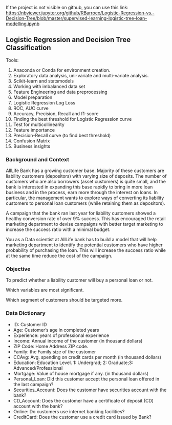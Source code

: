 If the project is not visible on github, you can use this link:</br>
https://nbviewer.jupyter.org/github/RBarroco/Logistic-Regression-vs.-Decision-Tree/blob/master/supervised-learning-logistic-tree-loan-modelling.ipynb

## Logistic Regression and Decision Tree Classification

Tools:</b>

1) Anaconda or Conda for environment creation.
2) Exploratory data analysis, uni-variate and multi-variate analysis.
3) Scikit-learn and statsmodels
4) Working with imbalanced data set
5) Feature Engineering and data preprocessing
6) Model preparation
7) Logistic Regression Log Loss
8) ROC, AUC curve
9) Accuracy, Precision, Recall and f1-score
10) Finding the best threshold for Logistic Regression curve
11) Test for multicollinearity
12) Feature importance
13) Precision-Recall curve (to find best threshold)
14) Confusion Matrix
15) Business insights

### Background and Context

AllLife Bank has a growing customer base. Majority of these customers are liability customers (depositors) with varying size of deposits. The number of customers who are also borrowers (asset customers) is quite small, and the bank is interested in expanding this base rapidly to bring in more loan business and in the process, earn more through the interest on loans. In particular, the management wants to explore ways of converting its liability customers to personal loan customers (while retaining them as depositors).

A campaign that the bank ran last year for liability customers showed a healthy conversion rate of over 9% success. This has encouraged the retail marketing department to devise campaigns with better target marketing to increase the success ratio with a minimal budget.

You as a Data scientist at AllLife bank has to build a model that will help marketing department to identify the potential customers who have higher probability of purchasing the loan. This will increase the success ratio while at the same time reduce the cost of the campaign.

### Objective
To predict whether a liability customer will buy a personal loan or not.

Which variables are most significant.

Which segment of customers should be targeted more.

### Data Dictionary
* ID: Customer ID
* Age: Customer’s age in completed years
* Experience: years of professional experience
* Income: Annual income of the customer (in thousand dollars)
* ZIP Code: Home Address ZIP code.
* Family: the Family size of the customer
* CCAvg: Avg. spending on credit cards per month (in thousand dollars)
* Education: Education Level. 1: Undergrad; 2: Graduate;3: Advanced/Professional
* Mortgage: Value of house mortgage if any. (in thousand dollars)
* Personal_Loan: Did this customer accept the personal loan offered in the last campaign?
* Securities_Account: Does the customer have securities account with the bank?
* CD_Account: Does the customer have a certificate of deposit (CD) account with the bank?
* Online: Do customers use internet banking facilities?
* CreditCard: Does the customer use a credit card issued by Bank?
